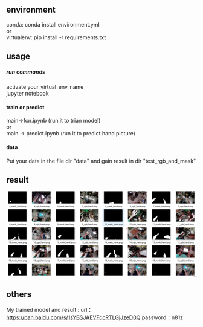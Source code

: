 ## environment
conda: conda install environment.yml  
or  
virtualenv: pip install -r requirements.txt  

## usage

##### run commands
activate your_virtual_env_name  
jupyter notebook
#### train or predict
main->fcn.ipynb (run it to trian model)  
or  
main -> predict.ipynb (run it to predict hand picture)  
#### data 
Put your data in the file dir "data" and gain result in dir "test_rgb_and_mask"  

## result

![image_text](https://github.com/WhaleFalles/hand_segmentaition/blob/master/main/2019-12-20%20175224.png)
## others

My trained model and result :
url：https://pan.baidu.com/s/1sYBSJAEVFccRTLGjJzeD0Q 
password：n81z 


```python

```
